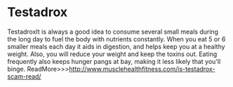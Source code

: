 # Testadrox
TestadroxIt is always a good idea to consume several small meals during the long day to fuel the body with nutrients constantly. When you eat 5 or 6 smaller meals each day it aids in digestion, and helps keep you at a healthy weight. Also, you will reduce your weight and keep the toxins out. Eating frequently also keeps hunger pangs at bay, making it less likely that you'll binge. ReadMore>>>http://www.musclehealthfitness.com/is-testadrox-scam-read/
